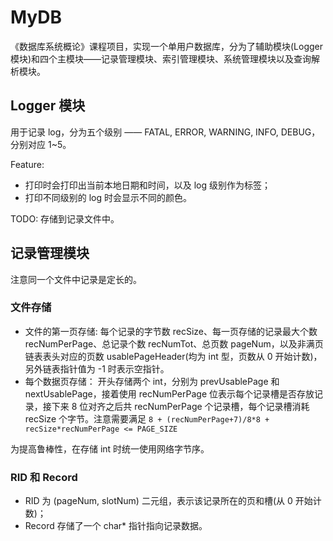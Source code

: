 # MyDB

《数据库系统概论》课程项目，实现一个单用户数据库，分为了辅助模块(Logger 模块)和四个主模块——记录管理模块、索引管理模块、系统管理模块以及查询解析模块。

## Logger 模块

用于记录 log，分为五个级别 —— FATAL, ERROR, WARNING, INFO, DEBUG，分别对应 1~5。

Feature:

* 打印时会打印出当前本地日期和时间，以及 log 级别作为标签；
* 打印不同级别的 log 时会显示不同的颜色。

TODO: 存储到记录文件中。

## 记录管理模块

注意同一个文件中记录是定长的。

### 文件存储

* 文件的第一页存储: 每个记录的字节数 recSize、每一页存储的记录最大个数 recNumPerPage、总记录个数 recNumTot、总页数 pageNum，以及非满页链表表头对应的页数 usablePageHeader(均为 int 型，页数从 0 开始计数)，另外链表指针值为 -1 时表示空指针。
* 每个数据页存储： 开头存储两个 int，分别为 prevUsablePage 和 nextUsablePage，接着使用 recNumPerPage 位表示每个记录槽是否存放记录，接下来 8 位对齐之后共 recNumPerPage 个记录槽，每个记录槽消耗 recSize 个字节。注意需要满足 `8 + (recNumPerPage+7)/8*8 + recSize*recNumPerPage <= PAGE_SIZE`


为提高鲁棒性，在存储 int 时统一使用网络字节序。

### RID 和 Record

* RID 为 (pageNum, slotNum) 二元组，表示该记录所在的页和槽(从 0 开始计数)；
* Record 存储了一个 char\* 指针指向记录数据。
